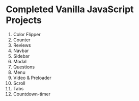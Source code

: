# Completed Vanilla JavaScript Projects

1. Color Flipper
2. Counter
3. Reviews
4. Navbar
5. Sidebar
6. Modal
7. Questions
8. Menu
9. Video & Preloader
10. Scroll
11. Tabs
12. Countdown-timer
